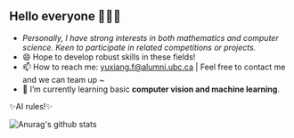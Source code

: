 ## Hello everyone 👋👋👋

- *Personally, I have strong interests in both mathematics and computer science. Keen to participate in related competitions or projects.*
- 😄 Hope to develop robust skills in these fields! 
- 📫 How to reach me: yuxiang.f@alumni.ubc.ca | Feel free to contact me and we can team up ~
- 🌱 I’m currently learning basic **computer vision and machine learning**.

✨AI rules!✨


![Anurag's github stats](https://github-readme-stats.vercel.app/api?username=blackswanblood&show_icons=true&theme=cobalt)
<!--
**blackswanblood/blackswanblood** is a ✨ _special_ ✨ repository because its `README.md` (this file) appears on your GitHub profile.

Here are some ideas to get you started:

- 🔭 I’m currently working on ...
- 🌱 I’m currently learning ...
- 👯 I’m looking to collaborate on ...
- 🤔 I’m looking for help with ...
- 💬 Ask me about ...
- 📫 How to reach me: ...
- 😄 Pronouns: ...
- ⚡ Fun fact: ...
-->
